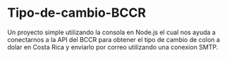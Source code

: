 # Tipo-de-cambio-BCCR
Un proyecto simple utilizando la consola en Node.js el cual nos ayuda a conectarnos a la API del BCCR para obtener el tipo de cambio de colon a dolar en Costa Rica y enviarlo por correo utilizando una conexion SMTP.
